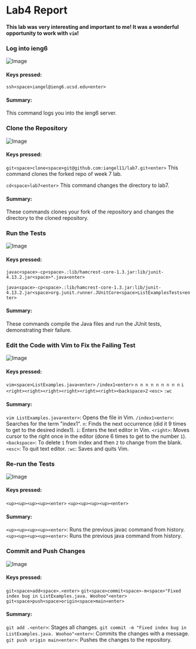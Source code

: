 # Lab4 Report

#### This lab was very interesting and important to me! It was a wonderful opportunity to work with `vim`!




### Log into ieng6

![Image]()

#### Keys pressed:
  
  `ssh<space>iangel@ieng6.ucsd.edu<enter>`

#### Summary:

This command logs you into the ieng6 server.




### Clone the Repository

![Image]()

#### Keys pressed:

  `git<space>clone<space>git@github.com:iangel11/lab7.git<enter>` This command clones the forked repo of week 7 lab.
  
  `cd<space>lab7<enter>` This command changes the directory to lab7.

#### Summary: 

These commands clones your fork of the repository and changes the directory to the cloned repository.




### Run the Tests

![Image]()

#### Keys pressed:

  `javac<space>-cp<space>.:lib/hamcrest-core-1.3.jar:lib/junit-4.13.2.jar<space>*.java<enter>`

  `java<space>-cp<space>.:lib/hamcrest-core-1.3.jar:lib/junit-4.13.2.jar<space>org.junit.runner.JUnitCore<space>ListExamplesTests<enter>`

#### Summary: 

These commands compile the Java files and run the JUnit tests, demonstrating their failure.




### Edit the Code with Vim to Fix the Failing Test

![Image]()

#### Keys pressed:

  `vim<space>ListExamples.java<enter>`
  `/index1<enter>`
  `n
   n
   n
   n
   n
   n
   n
   n
   n`
  `i`
  `<right><right><right><right><right><right><backspace>2`
  `<esc>`
  `:wc`

#### Summary: 

`vim ListExamples.java<enter>`: Opens the file in Vim.
`/index1<enter>`: Searches for the term "index1".
`n`: Finds the next occurrence (did it 9 times to get to the desired index1).
`i`: Enters the text editor in Vim.
`<right>`: Moves cursor to the right once in the editor (done 6 times to get to the number `1`).
`<backspace>`: To delete `1` from index and then `2` to change from the blank.
`<esc>`: To quit text editor.
`:wc`: Saves and quits Vim.




### Re-run the Tests

![Image]()

#### Keys pressed:

  `<up><up><up><up><enter>`
  `<up><up><up><up><enter>`

#### Summary:

`<up><up><up><up><enter>`: Runs the previous javac command from history.
`<up><up><up><up><enter>`: Runs the previous java command from history.




### Commit and Push Changes

![Image]()

#### Keys pressed:

  `git<space>add<space>.<enter>`
  `git<space>commit<space>-m<space>"Fixed index bug in ListExamples.java. Woohoo"<enter>`
  `git<space>push<space>origin<space>main<enter>`

#### Summary: 

`git add .<enter>`: Stages all changes.
`git commit -m "Fixed index bug in ListExamples.java. Woohoo"<enter>`: Commits the changes with a message.
`git push origin main<enter>`: Pushes the changes to the repository.



